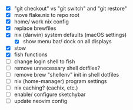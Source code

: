 - [x] "git checkout" vs "git switch" and "git restore"
- [x] move flake.nix to repo root
- [x] home/ work nix config
- [x] replace brewfiles
- [x] nix (darwin) system defaults (macOS settings)
  - [x] show menu bar/ dock on all displays
- [x] stow
- [x] fish functions
- [ ] change login shell to fish
- [ ] remove unnecessary shell dotfiles?
- [ ] remove brew "shellenv" init in shell dotfiles
- [ ] nix (home-manager) program settings
- [ ] nix caching? (cachix, etc.)
- [ ] enable/ configure sketchybar
- [ ] update neovim config
